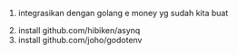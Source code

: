 1. integrasikan dengan golang e money yg sudah kita buat
<!--  -->

2. install github.com/hibiken/asynq
3. install github.com/joho/godotenv
